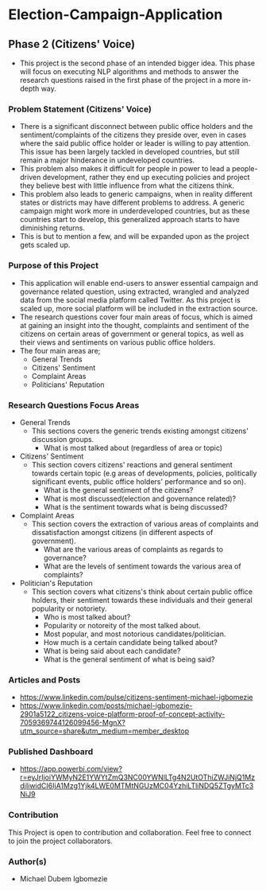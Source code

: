 # Election-Campaign-Application

## Phase 2 (Citizens' Voice)
+ This project is the second phase of an intended bigger idea. This phase will focus on executing NLP algorithms and methods to answer the research questions raised in the first phase of the project in a more in-depth way.  

### Problem Statement (Citizens' Voice)
+ There is a significant disconnect between public office holders and the sentiment/complaints of the citizens they preside over, even in cases where the said public office holder or leader is willing to pay attention. This issue has been largely tackled in developed countries, but still remain a major hinderance in undeveloped countries.
+ This problem also makes it difficult for people in power to lead a people-driven development, rather they end up executing policies and project they believe best with little influence from what the citizens think.
+ This problem also leads to generic campaigns, when in reality different states or districts may have different problems to address. A generic campaign might work more in underdeveloped countries, but as these countries start to develop, this generalized approach starts to have diminishing returns.
+ This is but to mention a few, and will be expanded upon as the project gets scaled up.

### Purpose of this Project 
+ This application will enable end-users to answer essential campaign and governance related question, using extracted, wrangled and analyzed data from the social media platform called Twitter. As this project is scaled up, more social platform will be included in the extraction source.
+ The research questions cover four main areas of focus, which is aimed at gaining an insight into the thought, complaints and sentiment of the citizens on certain areas of government or general topics, as well as their views and sentiments on various public office holders.
+ The four main areas are;
    - General Trends
    - Citizens' Sentiment
    - Complaint Areas
    - Politicians' Reputation

### Research Questions Focus Areas
+ General Trends
    - This sections covers the generic trends existing amongst citizens' discussion groups.
        - What is most talked about (regardless of area or topic)
+ Citizens' Sentiment
    - This section covers citizens' reactions and general sentiment towards certain topic (e.g areas of developments, policies, politically significant events, public office holders' performance and so on).
        - What is the general sentiment of the citizens?
		- What is most discussed(election and governance related)?
		- What is the sentiment towards what is being discussed? 
+ Complaint Areas
    - This section covers the extraction of various areas of complaints and dissatisfaction amongst citizens (in different aspects of government).
        - What are the various areas of complaints as regards to governance?
		- What are the levels of sentiment towards the various area of complaints?
+ Politician's Reputation
    - This section covers what citizens's think about certain public office holders, their sentiment towards these individuals and their general popularity or notoriety.
        - Who is most talked about?
		- Popularity or notoreity of the most talked about.
		- Most popular, and most notorious candidates/politician.
		- How much is a certain candidate being talked about?
		- What is being said about each candidate?
		- What is the general sentiment of what is being said?

### Articles and Posts
+ https://www.linkedin.com/pulse/citizens-sentiment-michael-igbomezie
+ https://www.linkedin.com/posts/michael-igbomezie-2901a5122_citizens-voice-platform-proof-of-concept-activity-7059369744126099456-MgnX?utm_source=share&utm_medium=member_desktop

### Published Dashboard
+ https://app.powerbi.com/view?r=eyJrIjoiYWMyN2E1YWYtZmQ3NC00YWNlLTg4N2UtOThiZWJiNjQ1MzdjIiwidCI6IjA1Mzg1Yjk4LWE0MTMtNGUzMC04YzhiLTliNDQ5ZTgyMTc3NiJ9

### Contribution
This Project is open to contribution and collaboration. Feel free to connect to join the project collaborators.

### Author(s)
+ Michael Dubem Igbomezie
